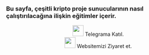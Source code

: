 ### Bu sayfa, çeşitli kripto proje sunucularının nasıl çalıştırılacağına ilişkin eğitimler içerir.
<p style="font-size:14px" align="center">
<a href="https://t.me/nodeist" target="_blank"><img src="https://user-images.githubusercontent.com/50621007/168689534-796f181e-3e4c-43a5-8183-9888fc92cfa7.png" width="30"/></a> Telegrama Katıl. <br>
<a href="https://nodeist.com/" target="_blank"><img src="https://user-images.githubusercontent.com/50621007/168689709-7e537ca6r-b6b8-4adc-9bd0-186ea4ea4aed.png" width="30"/></a> Websitemizi Ziyaret et. 
</p>
